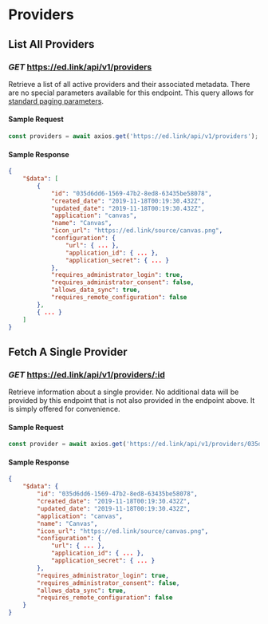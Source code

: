 # Providers

## List All Providers
### *GET* https://ed.link/api/v1/providers

Retrieve a list of all active providers and their associated metadata. There are no special parameters available for this endpoint. This query allows for [standard paging parameters](/docs/graph/paginated-requests).

#### Sample Request

```javascript
const providers = await axios.get('https://ed.link/api/v1/providers');
```

#### Sample Response

```json
{
    "$data": [
        {
            "id": "035d6dd6-1569-47b2-8ed8-63435be58078",
            "created_date": "2019-11-18T00:19:30.432Z",
            "updated_date": "2019-11-18T00:19:30.432Z",
            "application": "canvas",
            "name": "Canvas",
            "icon_url": "https://ed.link/source/canvas.png",
            "configuration": {
                "url": { ... },
                "application_id": { ... },
                "application_secret": { ... }
            },
            "requires_administrator_login": true,
            "requires_administrator_consent": false,
            "allows_data_sync": true,
            "requires_remote_configuration": false
        },
        { ... }
    ]
}
```

## Fetch A Single Provider
### *GET* https://ed.link/api/v1/providers/:id

Retrieve information about a single provider. No additional data will be provided by this endpoint that is not also provided in the endpoint above. It is simply offered for convenience.

#### Sample Request

```javascript
const provider = await axios.get('https://ed.link/api/v1/providers/035d6dd6-1569-47b2-8ed8-63435be58078');
```

#### Sample Response

```json
{
    "$data": {
        "id": "035d6dd6-1569-47b2-8ed8-63435be58078",
        "created_date": "2019-11-18T00:19:30.432Z",
        "updated_date": "2019-11-18T00:19:30.432Z",
        "application": "canvas",
        "name": "Canvas",
        "icon_url": "https://ed.link/source/canvas.png",
        "configuration": {
            "url": { ... },
            "application_id": { ... },
            "application_secret": { ... }
        },
        "requires_administrator_login": true,
        "requires_administrator_consent": false,
        "allows_data_sync": true,
        "requires_remote_configuration": false
    }
}
```